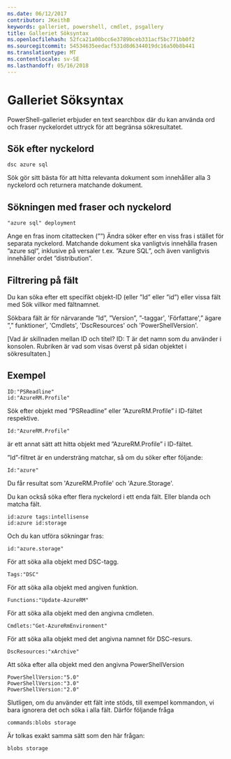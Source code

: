 ```yaml
---
ms.date: 06/12/2017
contributor: JKeithB
keywords: galleriet, powershell, cmdlet, psgallery
title: Galleriet Söksyntax
ms.openlocfilehash: 52fca21a00bcc6e3789bceb331acf5bc771bb0f2
ms.sourcegitcommit: 54534635eedacf531d8d6344019dc16a50b8b441
ms.translationtype: MT
ms.contentlocale: sv-SE
ms.lasthandoff: 05/16/2018
---
```

# <a name="gallery-search-syntax"></a>Galleriet Söksyntax

PowerShell-galleriet erbjuder en text searchbox där du kan använda ord och fraser nyckelordet uttryck för att begränsa sökresultatet.

## <a name="search-by-keywords"></a>Sök efter nyckelord

    dsc azure sql

Sök gör sitt bästa för att hitta relevanta dokument som innehåller alla 3 nyckelord och returnera matchande dokument.

## <a name="search-using-phrases-and-keywords"></a>Sökningen med fraser och nyckelord

    "azure sql" deployment

Ange en fras inom citattecken (””) Ändra söker efter en viss fras i stället för separata nyckelord.
Matchande dokument ska vanligtvis innehålla frasen ”azure sql”, inklusive på versaler t.ex. ”Azure SQL”, och även vanligtvis innehåller ordet ”distribution”.

## <a name="filtering-on-fields"></a>Filtrering på fält

Du kan söka efter ett specifikt objekt-ID (eller ”Id” eller ”id”) eller vissa fält med Sök villkor med fältnamnet.

Sökbara fält är för närvarande ”Id”, ”Version”, ”-taggar', 'Författare',” ägare ”,” funktioner', 'Cmdlets', 'DscResources' och 'PowerShellVersion'.

[Vad är skillnaden mellan ID och titel? ID: T är det namn som du använder i konsolen. Rubriken är vad som visas överst på sidan objektet i sökresultaten.]

## <a name="examples"></a>Exempel

    ID:"PSReadline"
    id:"AzureRM.Profile"

Sök efter objekt med ”PSReadline” eller ”AzureRM.Profile” i ID-fältet respektive.

    Id:"AzureRM.Profile"

är ett annat sätt att hitta objekt med ”AzureRM.Profile” i ID-fältet.

”Id”-filtret är en understräng matchar, så om du söker efter följande:

    Id:"azure"

Du får resultat som 'AzureRM.Profile' och 'Azure.Storage'.

Du kan också söka efter flera nyckelord i ett enda fält. Eller blanda och matcha fält.

    id:azure tags:intellisense
    id:azure id:storage

Och du kan utföra sökningar fras:

    id:"azure.storage"


För att söka alla objekt med DSC-tagg.

    Tags:"DSC"

För att söka alla objekt med angiven funktion.

    Functions:"Update-AzureRM"

För att söka alla objekt med den angivna cmdleten.

    Cmdlets:"Get-AzureRmEnvironment"

För att söka alla objekt med det angivna namnet för DSC-resurs.

    DscResources:"xArchive"

Att söka efter alla objekt med den angivna PowerShellVersion

    PowerShellVersion:"5.0"
    PowerShellVersion:"3.0"
    PowerShellVersion:"2.0"


Slutligen, om du använder ett fält inte stöds, till exempel kommandon, vi bara ignorera det och söka i alla fält. Därför följande fråga

    commands:blobs storage

Är tolkas exakt samma sätt som den här frågan:

    blobs storage